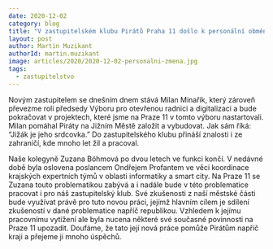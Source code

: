 ```yaml
---
date: 2020-12-02
category: blog
title: "V zastupitelském klubu Pirátů Praha 11 došlo k personální obměně"
layout: post
author: Martin Muzikant
authorId: martin.muzikant
image: articles/2020/2020-12-02-personalni-zmena.jpg
tags: 
  - zastupitelstvo
---
```


Novým zastupitelem se dnešním dnem stává Milan Minařík, který zároveň převezme roli předsedy Výboru pro otevřenou radnici a digitalizaci a bude pokračovat v projektech, které jsme na Praze 11 v tomto výboru nastartovali. Milan pomáhal Piráty na Jižním Městě založit a vybudovat. Jak sám říká: “Jižák je jeho srdcovka.” Do zastupitelského klubu přináší znalosti i ze zahraničí, kde mnoho let žil a pracoval.


Naše kolegyně Zuzana Böhmová po dvou letech ve funkci končí. V nedávné době byla oslovena poslancem Ondřejem Profantem ve věci koordinace krajských expertních týmů v oblasti informatiky a smart city. Na Praze 11 se Zuzana touto problematikou zabývá a i nadále bude v této problematice pracovat i pro náš zastupitelský klub. Své zkušenosti z naší městské části bude využívat právě pro tuto novou práci, jejímž hlavním cílem je sdílení zkušeností v dané problematice napříč republikou. Vzhledem k jejímu pracovnímu vytížení ale byla nucena některé své současné povinnosti na Praze 11 upozadit. Doufáme, že tato její nová práce pomůže Pirátům napříč kraji a přejeme ji mnoho úspěchů.
